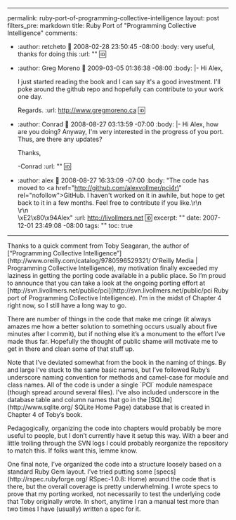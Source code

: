 ----- 
permalink: ruby-port-of-programming-collective-intelligence
layout: post
filters_pre: markdown
title: Ruby Port of "Programming Collective Intelligence"
comments: 
- :author: retcheto
  :date: 2008-02-28 23:50:45 -08:00
  :body: very useful, thanks for doing this
  :url: ""
  :id: 
- :author: Greg Moreno
  :date: 2009-03-05 01:36:38 -08:00
  :body: |-
    Hi Alex,
    
    I just started reading the book and I can say it's a good investment. I'll poke around the github repo and hopefully can contribute to your work one day.
    
    Regards.
  :url: http://www.gregmoreno.ca
  :id: 
- :author: Conrad
  :date: 2008-08-27 03:13:59 -07:00
  :body: |-
    Hi Alex, how are you doing?  Anyway, I'm very interested in the progress of you port.  Thus, are there any updates?
    
    Thanks,
    
    -Conrad
  :url: ""
  :id: 
- :author: alex
  :date: 2008-08-27 16:33:09 -07:00
  :body: "The code has moved to <a href=\"http://github.com/alexvollmer/pci4r\" rel=\"nofollow\">GitHub</a>. I haven't worked on it in awhile, but hope to get back to it in a few months. Feel free to contribute if you like.\r\n\
    \r\n\
    \xE2\x80\x94Alex"
  :url: http://livollmers.net
  :id: 
excerpt: ""
date: 2007-12-01 23:49:08 -08:00
tags: ""
toc: true
-----
<p>Thanks to a quick comment from Toby Seagaran, the author of [“Programming Collective Intelligence”](http://www.oreilly.com/catalog/9780596529321/ O'Reilly Media | Programming Collective Intelligence), my motivation finally exceeded my laziness in getting the porting code available in a public place. So I&#8217;m proud to announce that you can take a look at the ongoing porting effort at [http://svn.livollmers.net/public/pci](http://svn.livollmers.net/public/pci Ruby port of Programming Collective Intelligence). I'm in the midst of Chapter 4 right now, so I still have a long way to go.


<p>There are number of things in the code that make me cringe (it always amazes me how a better solution to something occurs usually about five minutes after I commit), but if nothing else it&#8217;s a monument to the effort I&#8217;ve made thus far. Hopefully the thought of public shame will motivate me to get in there and clean some of that stuff up.


<p>Note that I&#8217;ve deviated somewhat from the book in the naming of things. By and large I&#8217;ve stuck to the same basic names, but I&#8217;ve followed Ruby&#8217;s underscore naming convention for methods and camel-case for module and class names. All of the code is under a single `PCI` module namespace (though spread around several files). I&#8217;ve also included underscore in the database table and column names that go in the [SQLite](http://www.sqlite.org/ SQLite Home Page) database that is created in Chapter 4 of Toby&#8217;s book.


<p>Pedagogically, organizing the code into chapters would probably be more useful to people, but I don&#8217;t currently have it setup this way. With a beer and little trolling through the SVN logs I could probably reorganize the repository to match this. If folks want this, lemme know.


<p>One final note, I&#8217;ve organized the code into a structure loosely based on a standard Ruby Gem layout. I&#8217;ve tried putting some [specs](http://rspec.rubyforge.org/ RSpec-1.0.8: Home) around the code that is there, but the overall coverage is pretty underwhelming. I wrote specs to prove that my porting worked, not necessarily to test the underlying code that Toby originally wrote. In short, anytime I ran a manual test more than two times I have (usually) written a spec for it.
